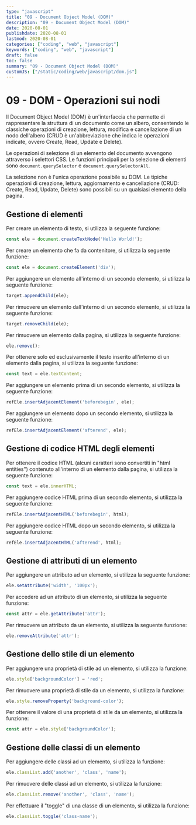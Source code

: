 ```yaml
---
type: "javascript"
title: "09 - Document Object Model (DOM)"
description: "09 - Document Object Model (DOM)"
date: 2020-08-01
publishdate: 2020-08-01
lastmod: 2020-08-01
categories: ["coding", "web", "javascript"]
keywords: ["coding", "web", "javascript"]
draft: false
toc: false
summary: "09 - Document Object Model (DOM)"
customJS: ["/static/coding/web/javascript/dom.js"]
---
```


# 09 - DOM - Operazioni sui nodi

Il Document Object Model (DOM) è un'interfaccia che permette di rappresentare la struttura di un documento come un albero, consentendo le classiche operazioni di creazione, lettura, modifica e cancellazione di un nodo dell'albero (CRUD è un'abbreviazione che indica le operazioni indicate, ovvero Create, Read, Update e Delete).

Le operazioni di selezione di un elemento del documento avvengono attraverso i selettori CSS. Le funzioni principali per la selezione di elementi sono ``document.querySelector`` e ``document.querySelectorAll``.

La selezione non è l'unica operazione possibile su DOM. Le tipiche operazioni di creazione, lettura, aggiornamento e cancellazione (CRUD: Create, Read, Update, Delete) sono possibili su un qualsiasi elemento della pagina.

## Gestione di elementi

Per creare un elemento di testo, si utilizza la seguente funzione:
```javascript
const ele = document.createTextNode('Hello World!');
```

Per creare un elemento che fa da contenitore, si utilizza la seguente funzione:
```javascript
const ele = document.createElement('div');
```

Per aggiungere un elemento all'interno di un secondo elemento, si utilizza la seguente funzione:
```javascript
target.appendChild(ele);
```

Per rimuovere un elemento dall'interno di un secondo elemento, si utilizza la seguente funzione:
```javascript
target.removeChild(ele);
```

Per rimuovere un elemento dalla pagina, si utilizza la seguente funzione:
```javascript
ele.remove();
```

Per ottenere solo ed esclusivamente il testo inserito all'interno di un elemento dalla pagina, si utilizza la seguente funzione:
```javascript
const text = ele.textContent;
```

Per aggiungere un elemento prima di un secondo elemento, si utilizza la seguente funzione:
```javascript
refEle.insertAdjacentElement('beforebegin', ele);
```

Per aggiungere un elemento dopo un secondo elemento, si utilizza la seguente funzione:
```javascript
refEle.insertAdjacentElement('afterend', ele);
```

## Gestione di codice HTML degli elementi

Per ottenere il codice HTML (alcuni caratteri sono convertiti in "html entities") contenuto all'interno di un elemento dalla pagina, si utilizza la seguente funzione:
```javascript
const text = ele.innerHTML;
```

Per aggiungere codice HTML prima di un secondo elemento, si utilizza la seguente funzione:
```javascript
refEle.insertAdjacentHTML('beforebegin', html);
```

Per aggiungere codice HTML dopo un secondo elemento, si utilizza la seguente funzione:
```javascript
refEle.insertAdjacentHTML('afterend', html);
```

## Gestione di attributi di un elemento

Per aggiungere un attributo ad un elemento, si utilizza la seguente funzione:
```javascript
ele.setAttribute('width', '100px');
```

Per accedere ad un attributo di un elemento, si utilizza la seguente funzione:
```javascript
const attr = ele.getAttribute('attr');
```

Per rimuovere un attributo da un elemento, si utilizza la seguente funzione:
```javascript
ele.removeAttribute('attr');
```

## Gestione dello stile di un elemento

Per aggiungere una proprietà di stile ad un elemento, si utilizza la funzione:
```javascript
ele.style['backgroundColor'] = 'red';
```

Per rimuovere una proprietà di stile da un elemento, si utilizza la funzione:
```javascript
ele.style.removeProperty('background-color');
```

Per ottenere il valore di una proprietà di stile da un elemento, si utilizza la funzione:
```javascript
const attr = ele.style['backgroundColor'];
```

## Gestione delle classi di un elemento

Per aggiungere delle classi ad un elemento, si utilizza la funzione:
```javascript
ele.classList.add('another', 'class', 'name');
```

Per rimuovere delle classi ad un elemento, si utilizza la funzione:
```javascript
ele.classList.remove('another', 'class', 'name');
```

Per effettuare il "toggle" di una classe di un elemento, si utilizza la funzione:
```javascript
ele.classList.toggle('class-name');
```
